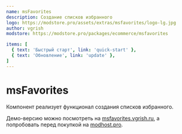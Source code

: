 ```yaml
---
name: msFavorites
description: Создание списков избранного
logo: https://modstore.pro/assets/extras/msfavorites/logo-lg.jpg
author: vgrish
modstore: https://modstore.pro/packages/ecommerce/msfavorites

items: [
  { text: 'Быстрый старт', link: 'quick-start' },
  { text: 'Обновление', link: 'update' },
]
---
```

# msFavorites

Компонент реализует функционал создания списков избранного.

Демо-версию можно посмотреть на [msfavorites.vgrish.ru](http://msfavorites.vgrish.ru), а попробовать перед покупкой на [modhost.pro](https://modhost.pro).
